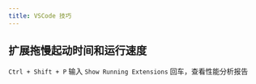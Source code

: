 ```yaml
---
title: VSCode 技巧
---
```


## 扩展拖慢起动时间和运行速度

`Ctrl + Shift + P` 输入 `Show Running Extensions` 回车，查看性能分析报告
